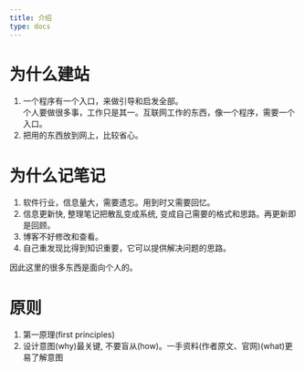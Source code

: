 ```yaml
---
title: 介绍
type: docs
---
```


# 为什么建站
1. 一个程序有一个入口，来做引导和启发全部。<br/>
个人要做很多事，工作只是其一。互联网工作的东西，像一个程序，需要一个入口。
1. 把用的东西放到网上，比较省心。


# 为什么记笔记
1. 软件行业，信息量大，需要遗忘。用到时又需要回忆。
1. 信息更新快, 整理笔记把散乱变成系统, 变成自己需要的格式和思路。再更新即是回顾。
1. 博客不好修改和查看。
1. 自己重发现比得到知识重要，它可以提供解决问题的思路。


因此这里的很多东西是面向个人的。

# 原则
1. 第一原理(first principles)
1. 设计意图(why)最关键, 不要盲从(how)。一手资料(作者原文、官网)(what)更易了解意图
